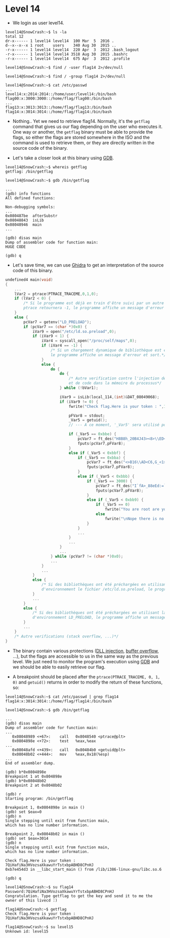 # Level 14

- We login as user level14.
```
level14@SnowCrash:~$ ls -la
total 12
dr-x------ 1 level14 level14  100 Mar  5  2016 .
d--x--x--x 1 root    users    340 Aug 30  2015 ..
-r-x------ 1 level14 level14  220 Apr  3  2012 .bash_logout
-r-x------ 1 level14 level14 3518 Aug 30  2015 .bashrc
-r-x------ 1 level14 level14  675 Apr  3  2012 .profile
```

```
level14@SnowCrash:~$ find / -user flag14 2>/dev/null
```

```
level14@SnowCrash:~$ find / -group flag14 2>/dev/null
```

```
level14@SnowCrash:~$ cat /etc/passwd
...
level14:x:2014:2014::/home/user/level14:/bin/bash
flag00:x:3000:3000::/home/flag/flag00:/bin/bash
...
flag13:x:3013:3013::/home/flag/flag13:/bin/bash
flag14:x:3014:3014::/home/flag/flag14:/bin/bash
```


- Nothing.. Yet we need to retrieve flag14. Normally, it's the `getflag` command that gives us our flag depending on the user who executes it.
One way or another, the `getflag` binary must be able to provide the flags, so either the flags are stored somewhere in the ISO and the command is used to retrieve them, or they are directly written in the source code of the binary.


- Let's take a closer look at this binary using [GDB](https://en.wikipedia.org/wiki/GNU_Debugger).
```
level14@SnowCrash:~$ whereis getflag
getflag: /bin/getflag
```

```
level14@SnowCrash:~$ gdb /bin/getflag
```

```
...
(gdb) info functions
All defined functions:

Non-debugging symbols:
...
0x080487be  afterSubstr
0x08048843  isLib
0x08048946  main
...
```

```
(gdb) disas main
Dump of assembler code for function main:
HUGE CODE

(gdb) q
```


- Let's save time, we can use [Ghidra](https://en.wikipedia.org/wiki/Ghidra) to get an interpretation of the source code of this binary.
```c
undefined4 main(void)
{
    ...
    lVar2 = ptrace(PTRACE_TRACEME,0,1,0);
    if (lVar2 < 0) {
        /* Si le programme est déjà en train d'être suivi par un autre processus (ex: GDB),
        ptrace retournera -1, le programme affiche un message d'erreur et sort. */
    }
    else {
        pcVar7 = getenv("LD_PRELOAD");
        if (pcVar7 == (char *)0x0) {
            iVar9 = open("/etc/ld.so.preload",0);
            if (iVar9 < 1) {
                iVar4 = syscall_open("/proc/self/maps",0);
                if (iVar4 == -1) {
                    /* Si un chargement dynamique de bibliothèque est en cours,
                    le programme affiche un message d'erreur et sort.*/
                }
                else {
                    do {
                        do {
                            /* Autre verification contre l'injection de bibliothèque
                            et de code dans la mémoire du processus*/
                        } while (!bVar1);

                        iVar9 = isLib(local_114,(int)&DAT_08049068);
                        if (iVar9 != 0) {
                            fwrite("Check flag.Here is your token : ",1,0x20,stdout);

                            pFVar8 = stdout;
                            _Var5 = getuid();
                            // --- A ce moment, '_Var5' sera utilisé pour savoir quel flag afficher.

                            if (_Var5 == 0xbbe) {
                                pcVar7 = ft_des("H8B8h_20B4J43><8>\\ED<;j@3");
                                fputs(pcVar7,pFVar8);
                            }
                            else if (_Var5 < 0xbbf) {
                                if (_Var5 == 0xbba) {
                                    pcVar7 = ft_des("<>B16\\AD<C6,G_<1>^7ci>l4B");
                                    fputs(pcVar7,pFVar8);
                                }
                                else if (_Var5 < 0xbbb) {
                                    if (_Var5 == 3000) {
                                        pcVar7 = ft_des("I`fA>_88eEd:=`85h0D8HE>,D");
                                        fputs(pcVar7,pFVar8);
                                    }
                                    else if (_Var5 < 0xbb9) {
                                        if (_Var5 == 0)
                                            fwrite("You are root are you that dumb ?\n",1,0x21,stdout);
                                        else
                                            fwrite("\nNope there is no token here for you sorry. Try again :)",1,0x38, stdout);
                                    }
                                }
                                ...
                            }
                            ...
                        }
                        ...
                    } while (pcVar7 != (char *)0x0);
                    ...
                }
                ...
            }
            else {
                /* Si des bibliothèques ont été préchargées en utilisant la variable
                d'environnement le fichier /etc/ld.so.preload, le programme affiche un message d'erreur et on sort. */
            }
            ...
        }
        else {
            /* Si des bibliothèques ont été préchargées en utilisant la variable
            d'environnement LD_PRELOAD, le programme affiche un message d'erreur et on sort. */
        }
        ...
    }
    /* Autre verifications (stack overflow, ...)*/
}
```


- The binary contain various protections ([DLL injection](https://en.wikipedia.org/wiki/DLL_injection), [buffer overflow](https://en.wikipedia.org/wiki/Buffer_overflow_protection), ...), but the flags are accessible to us in the same way as the previous level.
We just need to monitor the program's execution using [GDB](https://en.wikipedia.org/wiki/GNU_Debugger) and we should be able to easily retrieve our flag.


- A breakpoint should be placed after the `ptrace(PTRACE_TRACEME, 0, 1, 0)` and `getuid()` returns in order to modify the return of these functions, so:
```
level14@SnowCrash:~$ cat /etc/passwd | grep flag14
flag14:x:3014:3014::/home/flag/flag14:/bin/bash
```

```
level14@SnowCrash:~$ gdb /bin/getflag
```

```
...
(gdb) disas main
Dump of assembler code for function main:
...
   0x08048989 <+67>:    call   0x8048540 <ptrace@plt>
   0x0804898e <+72>:    test   %eax,%eax
...
   0x08048afd <+439>:   call   0x80484b0 <getuid@plt>
   0x08048b02 <+444>:   mov    %eax,0x18(%esp)
...
End of assembler dump.
```

```
(gdb) b*0x0804898e
Breakpoint 1 at 0x804898e
(gdb) b*0x08048b02
Breakpoint 2 at 0x8048b02
```

```
(gdb) r
Starting program: /bin/getflag

Breakpoint 1, 0x0804898e in main ()
(gdb) set $eax=0
(gdb) n
Single stepping until exit from function main,
which has no line number information.

Breakpoint 2, 0x08048b02 in main ()
(gdb) set $eax=3014
(gdb) n
Single stepping until exit from function main,
which has no line number information.

Check flag.Here is your token : 7QiHafiNa3HVozsaXkawuYrTstxbpABHD8CPnHJ
0xb7e454d3 in __libc_start_main () from /lib/i386-linux-gnu/libc.so.6

(gdb) q
```

```
level14@SnowCrash:~$ su flag14
Password:7QiHafiNa3HVozsaXkawuYrTstxbpABHD8CPnHJ
Congratulation. Type getflag to get the key and send it to me the owner of this livecd :)
```

```
flag14@SnowCrash:~$ getflag
Check flag.Here is your token : 7QiHafiNa3HVozsaXkawuYrTstxbpABHD8CPnHJ
```

```
flag14@SnowCrash:~$ su level15
Unknown id: level15
```
